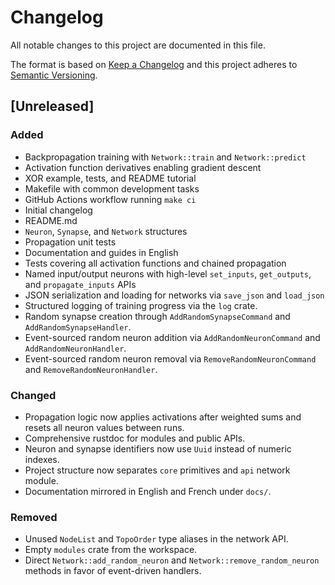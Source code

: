 # Changelog

All notable changes to this project are documented in this file.

The format is based on [Keep a Changelog](https://keepachangelog.com/en/1.1.0/)
and this project adheres to [Semantic Versioning](https://semver.org/spec/v2.0.0.html).

## [Unreleased]
### Added
- Backpropagation training with `Network::train` and `Network::predict`
- Activation function derivatives enabling gradient descent
- XOR example, tests, and README tutorial
- Makefile with common development tasks
- GitHub Actions workflow running `make ci`
- Initial changelog
- README.md
- `Neuron`, `Synapse`, and `Network` structures
- Propagation unit tests
- Documentation and guides in English
- Tests covering all activation functions and chained propagation
- Named input/output neurons with high-level `set_inputs`, `get_outputs`, and
  `propagate_inputs` APIs
- JSON serialization and loading for networks via `save_json` and `load_json`
- Structured logging of training progress via the `log` crate.
- Random synapse creation through `AddRandomSynapseCommand` and `AddRandomSynapseHandler`.
- Event-sourced random neuron addition via `AddRandomNeuronCommand` and
  `AddRandomNeuronHandler`.
- Event-sourced random neuron removal via `RemoveRandomNeuronCommand` and
  `RemoveRandomNeuronHandler`.
### Changed
- Propagation logic now applies activations after weighted sums and resets all
  neuron values between runs.
- Comprehensive rustdoc for modules and public APIs.
- Neuron and synapse identifiers now use `Uuid` instead of numeric indexes.
- Project structure now separates `core` primitives and `api` network module.
- Documentation mirrored in English and French under `docs/`.
### Removed
- Unused `NodeList` and `TopoOrder` type aliases in the network API.
- Empty `modules` crate from the workspace.
- Direct `Network::add_random_neuron` and `Network::remove_random_neuron`
  methods in favor of event-driven handlers.
